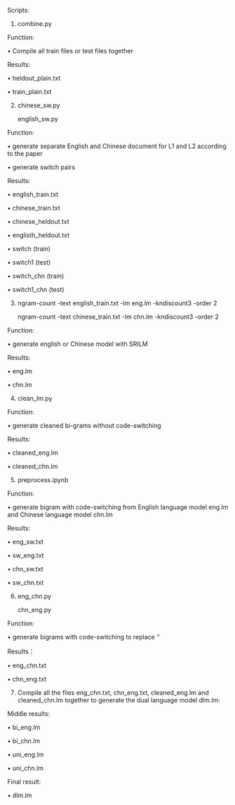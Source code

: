 Scripts:
1) combine.py

Function:

• Compile all train files or test files together

Results:

•	heldout_plain.txt

•	train_plain.txt

2) chinese_sw.py

   english_sw.py

Function:

•	generate separate English and Chinese document for L1 and L2 according to the paper

•	generate switch pairs 

Results:

•	english_train.txt

•	chinese_train.txt

•	chinese_heldout.txt

•	englisth_heldout.txt

•	switch (train)

•	switch1 (test)

•	switch_chn (train)

•	switch1_chn (test)

3)  ngram-count -text english_train.txt -lm eng.lm -kndiscount3 -order 2

    ngram-count -text chinese_train.txt -lm chn.lm -kndiscount3 -order 2

Function:

•	generate english or Chinese model with SRILM

Results:

•	eng.lm

•	chn.lm

4) clean_lm.py

Function:

•	generate cleaned bi-grams without code-switching

Results:

•	cleaned_eng.lm

•	cleaned_chn.lm

5) preprocess.ipynb

Function:

•	generate bigram with code-switching from English language model eng.lm and Chinese language model chn.lm

Results:

•	eng_sw.txt

•	sw_eng.txt

•	chn_sw.txt

•	sw_chn.txt

6) eng_chn.py

   chn_eng.py

Function:

•	generate bigrams with code-switching to replace ‘<sw>’
	
Results：

•	eng_chn.txt

•	chn_eng.txt

7) Compile all the files eng_chn.txt, chn_eng.txt, cleaned_eng.lm and cleaned_chn.lm together to generate the dual language model dlm.lm:

Middle results:

•	bi_eng.lm

•	bi_chn.lm

•	uni_eng.lm

•	uni_chn.lm

Final result:

•	dlm.lm



